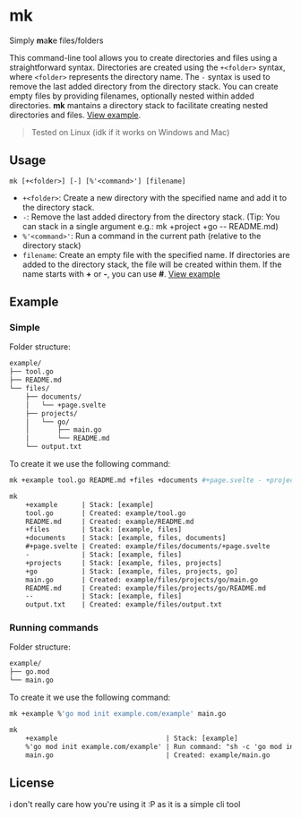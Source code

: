 # mk

Simply **m**a**k**e files/folders

This command-line tool allows you to create directories and files using a
straightforward syntax. Directories are created using the `+<folder>` syntax,
where `<folder>` represents the directory name. The `-` syntax is used to remove
the last added directory from the directory stack. You can create empty files by
providing filenames, optionally nested within added directories. **mk** mantains
a directory stack to facilitate creating nested directories and files.
[View example](#example).

> Tested on Linux (idk if it works on Windows and Mac)

## Usage

`mk [+<folder>] [-] [%'<command>'] [filename]`

- `+<folder>`: Create a new directory with the specified name and add it to the
  directory stack.
- `-`: Remove the last added directory from the directory stack. (Tip: You can
  stack in a single argument e.g.: mk +project +go -- README.md)
- `%'<command>'`: Run a command in the current path (relative to the directory stack)
- `filename`: Create an empty file with the specified name. If directories are
  added to the directory stack, the file will be created within them. If the
  name starts with **+** or **-**, you can use **#**. [View example](#example)

## Example

### Simple

Folder structure:

```txt
example/
├── tool.go
├── README.md
└── files/
    ├── documents/
    │   └── +page.svelte
    ├── projects/
    │   └── go/
    │       ├── main.go
    │       └── README.md
    └── output.txt
```

To create it we use the following command:

```sh
mk +example tool.go README.md +files +documents #+page.svelte - +projects +go main.go README.md -- output.txt
```

```txt
mk
    +example      | Stack: [example]
    tool.go       | Created: example/tool.go
    README.md     | Created: example/README.md
    +files        | Stack: [example, files]
    +documents    | Stack: [example, files, documents]
    #+page.svelte | Created: example/files/documents/+page.svelte
    -             | Stack: [example, files]
    +projects     | Stack: [example, files, projects]
    +go           | Stack: [example, files, projects, go]
    main.go       | Created: example/files/projects/go/main.go
    README.md     | Created: example/files/projects/go/README.md
    --            | Stack: [example, files]
    output.txt    | Created: example/files/output.txt
```

### Running commands

Folder structure:

```txt
example/
├── go.mod
└── main.go
```

To create it we use the following command:

```sh
mk +example %'go mod init example.com/example' main.go
```

```txt
mk
    +example                           | Stack: [example]
    %'go mod init example.com/example' | Run command: "sh -c 'go mod init example.com/example'" at example/
    main.go                            | Created: example/main.go
```

## License

i don't really care how you're using it :P as it is a simple cli tool
